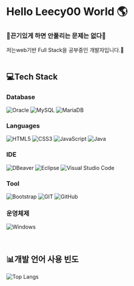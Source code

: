 <h1>Hello Leecy00 World 🌎</h1> 
<h3>💪끈기있게 하면 안풀리는 문제는 없다💪</h3>
저는web기반 Full Stack을 공부중인 개발자입니다.👀 <br> <br>

<h2>💻Tech Stack</h2>

<h3>Database</h3>


![Oracle](https://img.shields.io/badge/Oracle-F80000?style=for-the-badge&logo=Oracle&logoColor=white)  ![MySQL](https://img.shields.io/badge/mysql-4479A1.svg?style=for-the-badge&logo=mysql&logoColor=white)  ![MariaDB](https://img.shields.io/badge/MariaDB-003545?style=for-the-badge&logo=mariadb&logoColor=white)  

<h3>Languages</h3>


![HTML5](https://img.shields.io/badge/html5-%23E34F26.svg?style=for-the-badge&logo=html5&logoColor=white)  ![CSS3](https://img.shields.io/badge/css3-%231572B6.svg?style=for-the-badge&logo=css3&logoColor=white)  ![JavaScript](https://img.shields.io/badge/JavaScript-F7DF1E?style=for-the-badge&logo=JavaScript&logoColor=white)  ![Java](https://img.shields.io/badge/java-%23ED8B00.svg?style=for-the-badge&logo=openjdk&logoColor=white)



<h3>IDE</h3>


 ![DBeaver](https://img.shields.io/badge/DBeaver-382923?style=for-the-badge&logo=DBeaver&logoColor=white)  ![Eclipse](https://img.shields.io/badge/Eclipse-2C2255?style=for-the-badge&logo=eclipse&logoColor=white)  ![Visual Studio Code](https://img.shields.io/badge/Visual%20Studio%20Code-0078d7.svg?style=for-the-badge&logo=visual-studio-code&logoColor=white)  


<h3>Tool</h3>


![Bootstrap](https://img.shields.io/badge/Bootstrap-563D7C?style=for-the-badge&logo=bootstrap&logoColor=white)  ![GIT](https://img.shields.io/badge/GIT-E44C30?style=for-the-badge&logo=git&logoColor=white)  ![GitHub](https://img.shields.io/badge/github-%23121011.svg?style=for-the-badge&logo=github&logoColor=white)


<h3>운영체제</h3>


![Windows](https://img.shields.io/badge/Windows-0078D6?style=for-the-badge&logo=windows&logoColor=white)  

 <br>
<h2>📊개발 언어 사용 빈도</h2>


![Top Langs](https://github-readme-stats.vercel.app/api/top-langs/?username=sonnnjh&layout=compact) 
